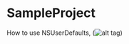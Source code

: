 # SampleProject

How to use NSUserDefaults,
(![alt tag](https://raw.githubusercontent.com/username/projectname/branch/path/to/img.png))

